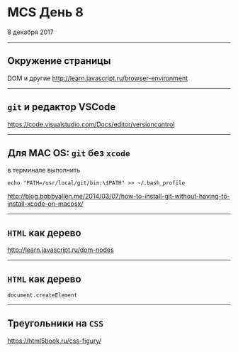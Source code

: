 # MCS День 8
8 декабря 2017

---
## Окружение страницы
DOM и другие
http://learn.javascript.ru/browser-environment

---
## `git` и редактор VSCode
https://code.visualstudio.com/Docs/editor/versioncontrol

---
## Для MAC OS: `git` без `xcode`

в терминале выполнить

`echo "PATH=/usr/local/git/bin:\$PATH" >> ~/.bash_profile`

http://blog.bobbyallen.me/2014/03/07/how-to-install-git-without-having-to-install-xcode-on-macosx/

---
## `HTML` как дерево
http://learn.javascript.ru/dom-nodes

---
## `HTML` как дерево
`document.createElement`

---
## Треугольники на `CSS`
https://html5book.ru/css-figury/
